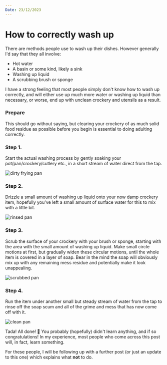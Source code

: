 ```yaml
---
Date: 23/12/2023
---
```

# How to correctly wash up

There are methods people use to wash up their dishes. However generally I'd say that they all involve:

- Hot water
- A basin or some kind, likely a sink
- Washing up liquid
- A scrubbing brush or sponge

I have a strong feeling that most people simply don't know how to wash up correctly, and will either use up much more water or washing up liquid than necessary, or worse, end up with unclean crockery and utensils as a result.

### Prepare

This should go without saying, but clearing your crockery of as much solid food residue as possible before you begin is essential to doing adulting correctly.

### Step 1.

Start the actual washing process by gently soaking your pot/pan/crockery/cutlery etc., in a short stream of water direct from the tap.

![dirty frying pan](/static/dirty-pan.jpg)
### Step 2.

Drizzle a small amount of washing up liquid onto your now damp crockery item, hopefully you've left a small amount of surface water for this to mix with a little bit.

![rinsed pan](/static/rinsed-and-soaped-pan.jpg)
### Step 3.

Scrub the surface of your crockery with your brush or sponge, starting with the area with the small amount of washing up liquid. Make small circle motions at first, but gradually widen these circular motions, until the whole item is covered in a layer of soap. Bear in the mind the soap will obviously mix up with any remaining mess residue and potentially make it look unappealing.

![scrubbed pan](/static/scrubbed-up-pan.jpg)
### Step 4.

Run the item under another small but steady stream of water from the tap to rinse off the soap scum and all of the grime and mess that has now come off with it.

![clean pan](/static/clean-pan.jpg)

Tada! All done! 🎉 You probably (hopefully) didn't learn anything, and if so congratulations! In my experience, most people who come across this post will, in fact, learn something.

For these people, I will be following up with a further post (or just an update to this one) which explains what __not__ to do.
